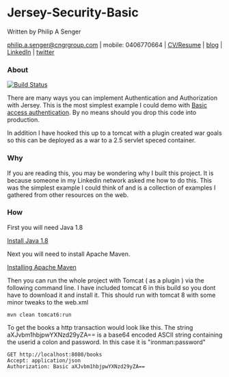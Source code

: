 # Jersey-Security-Basic

Written by Philip A Senger

[philip.a.senger@cngrgroup.com](mailto:philip.a.senger@cngrgroup.com) |
mobile: 0406770664 |
[CV/Resume](http://www.visualcv.com/philipsenger) |
[blog](http://www.apachecommonstipsandtricks.blogspot.com/) |
[LinkedIn](http://au.linkedin.com/in/philipsenger) |
[twitter](http://twitter.com/PSengerDownUndr)

### About

[![Build Status](https://travis-ci.org/psenger/Jersey-Security-Basic.svg?branch=master)](https://travis-ci.org/psenger/Jersey-Security-Basic)

There are many ways you can implement Authentication and Authorization with Jersey. This is the most simplest example I could demo with [Basic access authentication](https://en.wikipedia.org/wiki/Basic_access_authentication). By no means should you drop this code into production.

In addition I have hooked this up to a tomcat with a plugin created war goals so this can be deployed as a war to a 2.5 servlet speced container.

### Why

If you are reading this, you may be wondering why I built this project. It is because someone in my Linkedin network asked me how to do this. This was the simplest example I could think of and is a collection of examples I gathered from other resources on the web.

### How

First you will need Java 1.8
 
[Install Java 1.8 ](http://www.oracle.com/technetwork/java/javase/downloads/jdk8-downloads-2133151.html)
 
Next you will need to install Apache Maven.

[Installing Apache Maven](https://maven.apache.org/install.html)

Then you can run the whole project with Tomcat ( as a plugin ) via the following command line. I have included tomcat 6 in this build so you dont have to download it and install it. This should run with tomcat 8 with some minor tweaks to the web.xml

```
mvn clean tomcat6:run
```

To get the books a http transaction would look like this. The string aXJvbm1hbjpwYXNzd29yZA== is a base64 encoded ASCII string containing the userid a colon and password. In this case it is "ironman:password"

```
GET http://localhost:8080/books
Accept: application/json
Authorization: Basic aXJvbm1hbjpwYXNzd29yZA==
```
